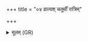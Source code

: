 +++
title = "०४ व्रात्यश् चतूर्थीं रात्रिम्"

+++
<details><summary>मूलम् (GR)</summary>

(यस्यैवं विद्वान्) व्रात्यश् चतूर्थीं रात्रिम् आतिथिः (गृहे वसति) ।  
सर्वान् एवैनेन पुण्याँल् लोकान् अव रुन्धे ॥
</details>